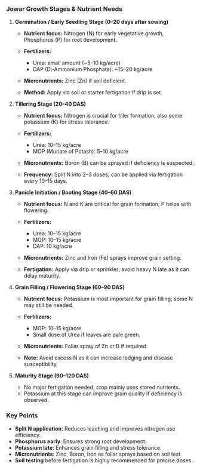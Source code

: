 ### **Jowar Growth Stages & Nutrient Needs**

1. **Germination / Early Seedling Stage (0–20 days after sowing)**

   * **Nutrient focus:** Nitrogen (N) for early vegetative growth, Phosphorus (P) for root development.
   * **Fertilizers:**

     * Urea: small amount (~5–10 kg/acre)
     * DAP (Di-Ammonium Phosphate): ~15–20 kg/acre
   * **Micronutrients:** Zinc (Zn) if soil deficient.
   * **Method:** Apply via soil or starter fertigation if drip is set.

2. **Tillering Stage (20–40 DAS)**

   * **Nutrient focus:** Nitrogen is crucial for tiller formation; also some potassium (K) for stress tolerance.
   * **Fertilizers:**

     * Urea: 10–15 kg/acre
     * MOP (Muriate of Potash): 5–10 kg/acre
   * **Micronutrients:** Boron (B) can be sprayed if deficiency is suspected.
   * **Frequency:** Split N into 2–3 doses; can be applied via fertigation every 10–15 days.

3. **Panicle Initiation / Booting Stage (40–60 DAS)**

   * **Nutrient focus:** N and K are critical for grain formation; P helps with flowering.
   * **Fertilizers:**

     * Urea: 10–15 kg/acre
     * MOP: 10–15 kg/acre
     * DAP: 10 kg/acre
   * **Micronutrients:** Zinc and Iron (Fe) sprays improve grain setting.
   * **Fertigation:** Apply via drip or sprinkler; avoid heavy N late as it can delay maturity.

4. **Grain Filling / Flowering Stage (60–90 DAS)**

   * **Nutrient focus:** Potassium is most important for grain filling; some N may still be needed.
   * **Fertilizers:**

     * MOP: 10–15 kg/acre
     * Small dose of Urea if leaves are pale green.
   * **Micronutrients:** Foliar spray of Zn or B if required.
   * **Note:** Avoid excess N as it can increase lodging and disease susceptibility.

5. **Maturity Stage (90–120 DAS)**

   * No major fertigation needed; crop mainly uses stored nutrients.
   * Potassium at this stage can improve grain quality if deficiency is observed.



### **Key Points**

* **Split N application**: Reduces leaching and improves nitrogen use efficiency.
* **Phosphorus early**: Ensures strong root development.
* **Potassium late**: Enhances grain filling and stress tolerance.
* **Micronutrients**: Zinc, Boron, Iron as foliar sprays based on soil test.
* **Soil testing** before fertigation is highly recommended for precise doses.


